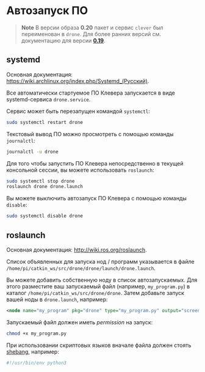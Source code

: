 Автозапуск ПО
===

> **Note** В версии образа **0.20** пакет и сервис `clever` был переименован в `drone`. Для более ранних версий см. документацию для версии [**0.19**](https://github.com/CopterExpress/drone/blob/v0.19/docs/ru/autolaunch.md).

systemd
---

Основная документация: https://wiki.archlinux.org/index.php/Systemd_(Русский).

Все автоматически стартуемое ПО Клевера запускается в виде systemd-сервиса `drone.service`.

Сервис может быть перезапущен командой `systemctl`:

```bash
sudo systemctl restart drone
```

Текстовый вывод ПО можно просмотреть с помощью команды `journalctl`:

```bash
journalctl -u drone
```

Для того чтобы запустить ПО Клевера непосредственно в текущей консольной сессии, вы можете использовать `roslaunch`:

```bash
sudo systemctl stop drone
roslaunch drone drone.launch
```

Вы можете выключить автозапуск ПО Клевера с помощью команды `disable`:

```bash
sudo systemctl disable drone
```

roslaunch
---

Основная документация: http://wiki.ros.org/roslaunch.

Список объявленных для запуска нод / программ указывается в файле `/home/pi/catkin_ws/src/drone/drone/launch/drone.launch`.

Вы можете добавить собственную ноду в список автозапускаемых. Для этого разместите ваш запускаемый файл (например, `my_program.py`) в каталог `/home/pi/catkin_ws/src/drone/drone`. Затем добавьте запуск вашей ноды в `drone.launch`, например:

```xml
<node name="my_program" pkg="drone" type="my_program.py" output="screen"/>
```

Запускаемый файл должен иметь *permission* на запуск:

```bash
chmod +x my_program.py
```

При использовании скриптовых языков вначале файла должен стоять <a href="https://ru.wikipedia.org/wiki/Шебанг_(Unix)">shebang</a>, например:

```bash
#!/usr/bin/env python3
```
